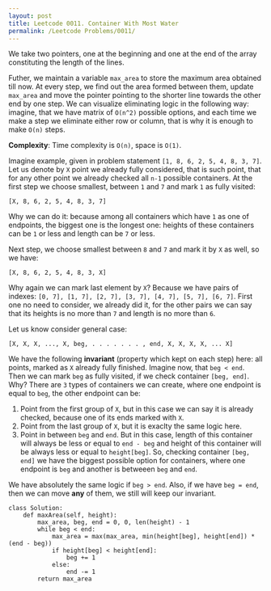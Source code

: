 ```yaml
---
layout: post
title: Leetcode 0011. Container With Most Water
permalink: /Leetcode Problems/0011/
---
```


We take two pointers, one at the beginning and one at the end of the array constituting the length of the lines.

Futher, we maintain a variable `max_area` to store the maximum area obtained till now.  At every step, we find out the area formed between them, update `max_area` and move the pointer pointing to the shorter line towards the other end by one step. We can visualize eliminating logic in the following way: imagine, that we have matrix of `O(n^2)` possible options, and each time we make a step we eliminate either row or column, that is why it is enough to make `O(n)` steps. 

**Complexity**: Time complexity is `O(n)`, space is `O(1)`.

Imagine example, given in problem statement `[1, 8, 6, 2, 5, 4, 8, 3, 7]`. Let us denote by `X` point we already fully considered, that is such point, that for any other point we already checked all `n-1` possible containers. At the first step we choose smallest, between `1` and `7` and mark `1` as fully visited:

`[X, 8, 6, 2, 5, 4, 8, 3, 7]`

Why we can do it: because among all containers which have `1` as one of endpoints, the biggest one is the longest one: heights of these containers can be `1` or less and length can be `7` or less.

Next step, we choose smallest between `8` and `7` and mark it by `X` as well, so we have:

`[X, 8, 6, 2, 5, 4, 8, 3, X]`

Why again we can mark last element by `X`? Because we have pairs of indexes: `[0, 7], [1, 7], [2, 7], [3, 7], [4, 7], [5, 7], [6, 7]`. First one no need to consider, we already did it, for the other pairs we can say that its heights is no more than `7` and length is no more than `6`. 

Let us know consider general case:

`[X, X, X, ..., X, beg, . . . . . . . , end, X, X, X, X, ... X]`

We have the following **invariant** (property which kept on each step) here: all points, marked as `X` already fully finished. Imagine now, that `beg < end`. Then we can mark `beg` as fully visited, if we check container `[beg, end]`. Why? There are `3` types of containers we can create, where one endpoint is equal to `beg`, the other endpoint can be:

1. Point from the first group of `X`, but in this case we can say it is already checked, because one of its ends marked with `X`.
2. Point from the last group of `X`, but it is exaclty the same logic here.
3. Point in between `beg` and `end`. But in this case, length of this container will always be less or equal to `end - beg` and height of this container will be always less or equal to `height[beg]`. So, checking container `[beg, end]` we have the biggest possible option for containers, where one endpoint is `beg` and another is betweeen `beg` and `end`.

We have absolutely the same logic if `beg > end`. Also, if we have `beg = end`, then we can move **any** of them, we still will keep our invariant.

```
class Solution:
    def maxArea(self, height):
        max_area, beg, end = 0, 0, len(height) - 1
        while beg < end:
            max_area = max(max_area, min(height[beg], height[end]) * (end - beg))
            if height[beg] < height[end]:
                beg += 1
            else:
                end -= 1
        return max_area
```

